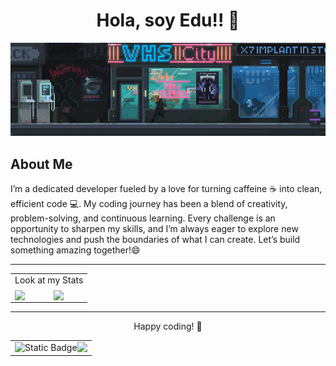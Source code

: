 <!--
**Edux07/Edux07** is a ✨ _special_ ✨ repository because its `README.md` (this file) appears on your GitHub profile.

Here are some ideas to get you started:

- 🔭 I’m currently working on ...
- 🌱 I’m currently learning ...
- 👯 I’m looking to collaborate on ...
- 🤔 I’m looking for help with ...
- 💬 Ask me about ...
- 📫 How to reach me: ...
- 😄 Pronouns: ...   
- ⚡ Fun fact: ...
-->
<div align="center">
  <h1 align="center">Hola, soy <a>Edu!!</a> 👋</h1>
  <img src="https://github.com/Edux07/Edux07/blob/main/city_cut.gif" />

</div>





## About Me
I’m a dedicated developer fueled by a love for turning caffeine ☕️ into clean, efficient code 💻. My coding journey has been a blend of creativity, problem-solving, and continuous learning. Every challenge is an opportunity to sharpen my skills, and I’m always eager to explore new technologies and push the boundaries of what I can create. Let’s build something amazing together!😄

---
 <table align="center">
  <tr>
    <tr>
        <td colspan="2" align="center">
           Look at my Stats
        </td>
        </tr>
    <td>
      <img height=200 align="center" src="https://github-readme-stats.vercel.app/api?username=Edux07&show_icons=true&theme=blue-green" />
    </td>
    <td>
      <img height=200 align="center" src ="https://github-readme-stats.vercel.app/api/top-langs/?username=Edux07&layout=compact&theme=blue-green">
    </td>
  </tr>
</table>

---

<p align="center"> Happy coding! 🚀 </p>

<!--Contador-->
 
 <table align="center">
  <tr>
    <td>
   <img alt="Static Badge" src="https://img.shields.io/badge/%F0%9D%9A%85%F0%9D%99%B8%F0%9D%9A%82%F0%9D%99%B8%F0%9D%9A%83%F0%9D%99%BE%F0%9D%9A%81%20%F0%9D%99%B2%F0%9D%99%BE%F0%9D%9A%84%F0%9D%99%BD%F0%9D%9A%83%20-black?style=flat-square&logo=github&logoColor=1BFF00&link=https%3A%2F%2Fhub.docker.com%2Fu%2Falumnodam" width="210">
    <img src="https://profile-counter.glitch.me/{Edux07}/count.svg" align="right"/>
    </td>
  </tr>
</table>
